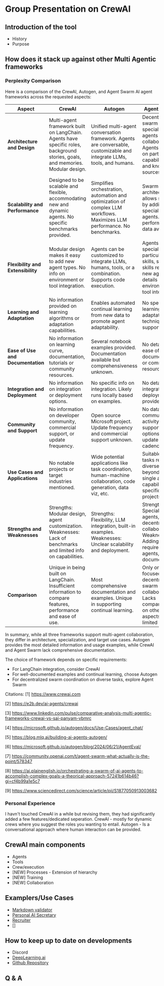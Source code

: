 # Group Presentation on CrewAI 
## Introduction of the tool
- History
- Purpose

## How does it stack up against other Multi Agentic frameworks
### Perplexity Comparison
Here is a comparison of the CrewAI, Autogen, and Agent Swarm AI agent frameworks across the requested aspects:

| Aspect                                 | CrewAI                                                                                                                           | Autogen                                                                                                                   | Agent Swarm                                                                                                                       |
|----------------------------------------|----------------------------------------------------------------------------------------------------------------------------------|---------------------------------------------------------------------------------------------------------------------------|-----------------------------------------------------------------------------------------------------------------------------------|
| **Architecture and Design**            | Multi-agent framework built on LangChain. Agents have specific roles, background stories, goals, and memories. Modular design.   | Unified multi-agent conversation framework. Agents are conversable, customizable and integrate LLMs, tools, and humans.   | Decentralized swarm of specialized agents that collaborate. Agents focus on particular capabilities and knowledge sources.        |
| **Scalability and Performance**        | Designed to be scalable and flexible, accommodating new and dynamic agents. No specific benchmarks provided.                     | Simplifies orchestration, automation and optimization of complex LLM workflows. Maximizes LLM performance. No benchmarks. | Swarm architecture allows scaling by adding more specialized agents. No performance data available.                               |
| **Flexibility and Extensibility**      | Modular design makes it easy to add new agent types. No info on environment or tool integration.                                 | Agents can be customized to integrate LLMs, humans, tools, or a combination. Supports code execution.                     | Agents are specialized for particular skills, so new skills require new agents. No details on environment or tool integration.    |
| **Learning and Adaptation**            | No information provided on learning algorithms or adaptation capabilities.                                                       | Enables automated continual learning from new data to promote agent adaptability.                                         | No specifics on learning or adaptation techniques supported.                                                                      |
| **Ease of Use and Documentation**      | No information on learning curve, documentation, tutorials or community resources.                                               | Several notebook examples provided. Documentation available but comprehensiveness unknown.                                | No details on ease of use, documentation, or community resources.                                                                 |
| **Integration and Deployment**         | No information on integration or deployment options.                                                                             | No specific info on integration. Likely runs locally based on examples.                                                   | No details on integration or deployment provided.                                                                                 |
| **Community and Support**              | No information on developer community, commercial support, or update frequency.                                                  | Open source Microsoft project. Update frequency and commercial support unknown.                                           | No data on community activity, support options, or update cadence.                                                                |  
| **Use Cases and Applications**         | No notable projects or target industries mentioned.                                                                              | Wide potential applications like task coordination, human-machine collaboration, code generation, data viz, etc.          | Suitable for tasks requiring diverse skills beyond a single agent's capabilities. No specific projects listed.                    |
| **Strengths and Weaknesses**           | Strengths: Modular design, agent customization. Weaknesses: Lack of benchmarks and limited info on capabilities.                 | Strengths: Flexibility, LLM integration, built-in examples. Weaknesses: Unclear scalability and deployment.               | Strengths: Specialized agents, decentralized collaboration. Weaknesses: Adding skills requires new agents, limited documentation. |
| **Comparison**                         | Unique in being built on LangChain. Insufficient information to compare features, performance and ease of use.                   | Most comprehensive documentation and examples. Unique in supporting continual learning.                                   | Only one focused on decentralized swarm collaboration. Lacks comparisons on other aspects due to limited info.                    |

In summary, while all three frameworks support multi-agent collaboration, they differ in architecture, specialization, and target use cases. Autogen provides the most detailed information and usage examples, while CrewAI and Agent Swarm lack comprehensive documentation. 

The choice of framework depends on specific requirements:
- For LangChain integration, consider CrewAI
- For well-documented examples and continual learning, choose Autogen
- For decentralized swarm coordination on diverse tasks, explore Agent Swarm

Citations:
[1] https://www.crewai.com

[2] https://e2b.dev/ai-agents/crewai

[3] https://www.linkedin.com/pulse/comparative-analysis-multi-agentic-frameworks-crewai-vs-sai-panyam-vbmrc

[4] https://microsoft.github.io/autogen/docs/Use-Cases/agent_chat/

[5] https://blog.mlq.ai/building-ai-agents-autogen/

[6] https://microsoft.github.io/autogen/blog/2024/06/21/AgentEval/

[7] https://community.openai.com/t/agent-swarm-what-actually-is-the-point/578347

[8] https://ai.plainenglish.io/orchestrating-a-swarm-of-ai-agents-to-accomplish-complex-goals-a-theorical-approach-57241b614b46?gi=cf4b99a1e5c7

[9] https://www.sciencedirect.com/science/article/pii/S1877050913003682

### Personal Experience
I havn't touched CrewAI in a while but revising them, they had significantly added a few features/dedicated seperation. 
CrewAI - mostly for dynamic crews where you suggest the roles you wanting to entail. 
Autogen - Is a conversational approach where human interaction can be provided. 

## CrewAI main components 
- Agents
- Tools 
- Crew/execution 
- [NEW] Processes - Extension of hierarchy 
- [NEW] Training
- [NEW] Collaboration

## Examplers/Use Cases
- [Markdown validator]()
- [Personal AI Secretary](https://x.com/KaranVaidya6/status/1811836099771105399)
- [Recruiter](https://x.com/joaomdmoura/status/1809614136222818719)
- []
## How to keep up to date on developments
- Discord 
- [DeepLearning.ai](https://learn.deeplearning.ai/courses/multi-ai-agent-systems-with-crewai/lesson/1/introduction) 
- [Github Repository](https://github.com/crewAIInc/crewAI/tree/main)

## Q & A